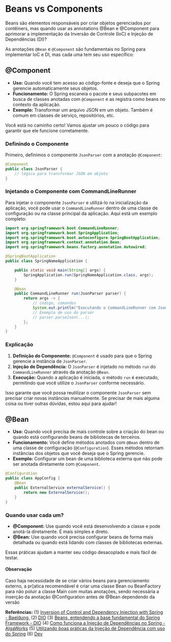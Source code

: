# Beans vs Components

Beans são elementos responsáveis por criar objetos gerenciados por contêiners, mas quando usar as annotations @Bean e @Component para aprimorar a implementação da Inversão de Controle (IoC) e Injeção de Dependências (DI)?


As anotações `@Bean` e `@Component` são fundamentais no Spring para implementar IoC e DI, mas cada uma tem seu uso específico:

## @Component
- **Uso:** Quando você tem acesso ao código-fonte e deseja que o Spring gerencie automaticamente seus objetos.
- **Funcionamento:** O Spring escaneia o pacote e seus subpacotes em busca de classes anotadas com `@Component` e as registra como beans no contexto da aplicação.
- **Exemplo:** Transformar um arquivo JSON em um objeto. Também é comum em classes de serviço, repositórios, etc.

Você está no caminho certo! Vamos ajustar um pouco o código para garantir que ele funcione corretamente.

### Definindo o Componente

Primeiro, definimos o componente `JsonParser` com a anotação `@Component`:

```java
@Component
public class JsonParser {
    // lógica para transformar JSON em objeto
}
```

### Injetando o Componente com CommandLineRunner

Para injetar o componente `JsonParser` e utilizá-lo na inicialização da aplicação, você pode usar o `CommandLineRunner` dentro de uma classe de configuração ou na classe principal da aplicação. Aqui está um exemplo completo:

```java
import org.springframework.boot.CommandLineRunner;
import org.springframework.boot.SpringApplication;
import org.springframework.boot.autoconfigure.SpringBootApplication;
import org.springframework.context.annotation.Bean;
import org.springframework.beans.factory.annotation.Autowired;

@SpringBootApplication
public class SpringNameApplication {

    public static void main(String[] args) {
        SpringApplication.run(SpringNameApplication.class, args);
    }

    @Bean
    public CommandLineRunner run(JsonParser parser) {
        return args -> {
            // código, comandos
            System.out.println("Executando o CommandLineRunner com JsonParser");
            // Exemplo de uso do parser
            // parser.parseJson(...);
        };
    }
}
```

### Explicação

1. **Definição do Componente:** `@Component` é usado para que o Spring gerencie a instância de `JsonParser`.
2. **Injeção de Dependência:** O `JsonParser` é injetado no método `run` do `CommandLineRunner` através da anotação `@Bean`.
3. **Execução:** Quando a aplicação é iniciada, o método `run` é executado, permitindo que você utilize o `JsonParser` conforme necessário.

Isso garante que você possa reutilizar o componente `JsonParser` sem precisar criar novas instâncias manualmente. Se precisar de mais alguma coisa ou tiver outras dúvidas, estou aqui para ajudar!

## @Bean
- **Uso:** Quando você precisa de mais controle sobre a criação do bean ou quando está configurando beans de bibliotecas de terceiros.
- **Funcionamento:** Você define métodos anotados com `@Bean` dentro de uma classe de configuração (`@Configuration`). Esses métodos retornam instâncias dos objetos que você deseja que o Spring gerencie.
- **Exemplo:** Configurar um bean de uma biblioteca externa que não pode ser anotada diretamente com `@Component`.

```java
@Configuration
public class AppConfig {
    @Bean
    public ExternalService externalService() {
        return new ExternalService();
    }
}
```

### Quando usar cada um?
- **@Component:** Use quando você está desenvolvendo a classe e pode anotá-la diretamente. É mais simples e direto.
- **@Bean:** Use quando você precisa configurar beans de forma mais detalhada ou quando está lidando com classes de bibliotecas externas. 

Essas práticas ajudam a manter seu código desacoplado e mais fácil de testar.

#### Observação

Caso haja necessidade de se criar vários beans para gerenciamento externo, a pr[atica recomendável é criar uma classe Bean ou BeanFactory para não poluir a classe Main com muitas anotações, sendo necessária a inserção da anotação @Configuration antes de @Bean dependendo da versão

**Referências:**
(1) [Inversion of Control and Dependency Injection with Spring - Baeldung.](https://www.baeldung.com/inversion-control-and-dependency-injection-in-spring.)
(2) [DIO](https://www.dio.me/articles/inversao-de-controle-e-injecao-de-dependencia-no-spring-simplificado.)
(3) [Beans, entendendo a base fundamental do Spring Framework - DIO](https://www.dio.me/articles/beans-entendendo-a-base-fundamental-do-spring-framework)
(4) [Como funciona a Injeção de Dependências no Spring - AlgaWorks](https://blog.algaworks.com/injecao-de-dependencias-spring/)
(5) [Utilizando boas práticas da Injeção de Dependência com uso do Spring](https://dev.to/joangele/utilizando-boas-praticas-da-injecao-de-dependencia-com-uso-do-spring-b4l)
(6) [Dev](https://dev.to/eidher/spring-injection-types-c6d)
